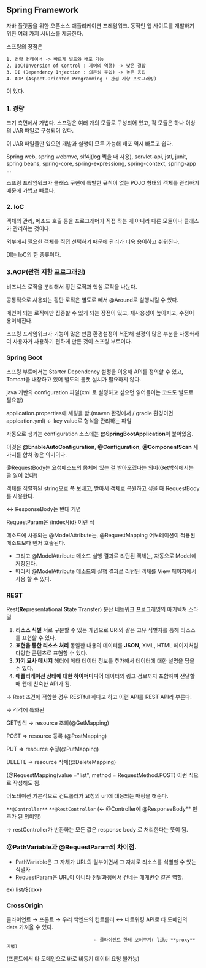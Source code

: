## Spring Framework

자바 플랫폼을 위한 오픈소스 애플리케이션 프레임워크. 동적인 웹 사이트를 개발하기 위한 여러 가지 서비스를 제공한다. 

스프링의 장점은

```
1. 경량 컨테이너 -> 빠르게 빌드와 배포 가능
2. IoC(Inversion of Control : 제어의 역행) -> 낮은 결합
3. DI (Dependency Injection : 의존성 주입) -> 높은 응집
4. AOP (Aspect-Oriented Programming : 관점 지향 프로그래밍)
```
이 있다. 

### 1. 경량

크기 측면에서 가볍다. 스프링은 여러 개의 모듈로 구성되어 있고, 각 모듈은 하나 이상의 JAR 파일로 구성되어 있다.

이 JAR 파일들만 있으면 개발과 실행이 모두 가능해 배포 역시 빠르고 쉽다. 

Spring web, spring webmvc, slf4j(log 찍을 때 사용), servlet-api, jstl, junit, spring beans, spring-core, spring-expressiong, spring-context, spring-app ...

스프링 프레임워크가 클래스 구현에 특별한 규칙이 없는 POJO 형태의 객체를 관리하기 때문에 가볍고 빠르다.

### 2. IoC 

객체의 관리, 메소드 호출 등을 프로그래머가 직접 하는 게 아니라 다른 모듈이나 클래스가 관리하는 것이다. 

외부에서 필요한 객체를 직접 선택하기 때문에 관리가 더욱 용이하고 쉬워진다.

DI는 IoC의 한 종류이다.

### 3.AOP(관점 지향 프로그래밍)

비즈니스 로직을 분리해서 횡단 로직과 핵심 로직을 나눈다.

공통적으로 사용되는 횡단 로직은 별도로 빼서 @Around로 실행시킬 수 있다.

메인이 되는 로직에만 집중할 수 있게 되는 장점이 있고, 재사용성이 높아지고, 수정이 용이해진다.

스프링 프레임워크가 기능이 많은 만큼 환경설정이 복잡해 설정의 많은 부분을 자동화하여 사용자가 사용하기 편하게 만든 것이 스프링 부트이다. 

### Spring Boot
스프링 부트에서는 Starter Dependency 설정을 이용해 API를 정의할 수 있고, Tomcat을 내장하고 있어 별도의 톰캣 설치가 필요하지 않다.

java 기반의 configuration 파일(xml 로 설정하고 싶으면 읽어들이는 코드도 별도로 필요함)

application.properties에 세팅을 함.(maven 환경에서 / gradle 환경이면 applcation.yml) ← key value로 형식을 관리하는 파일 

자동으로 생기는 configuration 소스에는 **@SpringBootApplication**이 붙어있음.

이것은
**@EnableAutoConfiguration**, **@Configuration**, **@ComponentScan**
세가지를 합쳐 놓은 의미이다.

@RequestBody는 요청메소드의 몸체에 있는 걸 받아오겠다는 의미(Get방식에서는 쓸 일이 없다!)

객체를 직렬화된 string으로 쭉 보내고, 받아서 객체로 복원하고 싶을 때 RequestBody를 사용한다.

↔ ResponseBody는 반대 개념

RequestParam은 /index/{id} 이런 식

메소드에 사용되는 @ModelAttribute는, @RequestMapping 어노테이션이 적용된 메소드보다 먼저 호출된다.

- 그리고 @ModelAttribute 메소드 실행 결과로 리턴된 객체는, 자동으로 Model에 저장된다.
- 따라서 @ModelAttribute 메소드의 실행 결과로 리턴된 객체를 View 페이지에서 사용 할 수 있다.


### REST

Rest(**Re**presentational **S**tate **T**ransfer) 분산 네트워크 프로그래밍의 아키텍쳐 스타일

1. **리소스 식별**
서로 구분할 수 있는 개념으로 URI와 같은 고유 식별자를 통해 리소스를 표현할 수 있다.
2. **표현을 통한 리소스 처리**
동일한 내용의 데이터를 ****JSON**,** XML, HTML 페이지처럼 다양한 콘텐츠로 표현할 수 있다.
3. **자기 묘사 메시지**
헤더에 메타 데이터 정보를 추가해서 데이터에 대한 설명을 담을 수 있다.
4. **애플리케이션 상태에 대한 하이퍼미디어**
데이터와 링크 정보까지 포함하여 전달할 때 웹에 친숙한 API가 됨.

→ Rest 조건에 적합한 경우 RESTful 하다고 하고 이런 API를 REST API라 부른다.

→ 각각에 특화된 

GET방식 → resource 조회(@GetMapping)

POST ⇒ resource 등록 (@PostMapping) 

PUT ⇒ resource 수정(@PutMapping)

DELETE ⇒ resource 삭제(@DeleteMapping)

(@RequestMapping(value ="list", method = RequestMethod.POST) 이런 식으로 작성해도 됨.

어노테이션 기본적으로 컨트롤러가 요청의 url에 대응되는 매핑을 해준다.

`**@Controller**` `**@RestController` (← @Controller에 @ResponseBody** 만 추가 된 의미임)

→ restController가 반환하는 모든 값은 response body 로 처리한다는 뜻이 됨.

### **@PathVariable과 @RequestParam의 차이점.**

- PathVariable은 그 자체가 URL의 일부이면서 그 자체로 리소스를 식별할 수 있는 식별자
- RequestParam은 URL이 아니라 전달과정에서 건네는 매개변수 같은 역할.

ex) list/${xxx}

### CrossOrigin

클라이언트 → 프론트 → 우리 백엔드의 컨트롤러 ↔ 네트워킹 API로 타 도메인의 data 가져올 수 있다.

                                    ← 클라이언트 한테 보여주기( like **proxy** 기법)

(프론트에서 타 도메인으로 바로 비동기 데이터 요청 불가능)
